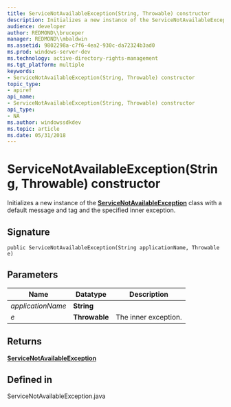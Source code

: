 ```yaml
---
title: ServiceNotAvailableException(String, Throwable) constructor
description: Initializes a new instance of the ServiceNotAvailableException class with a default message and tag and the specified inner exception.
audience: developer
author: REDMOND\\bruceper
manager: REDMOND\\mbaldwin
ms.assetid: 9802298a-c7f6-4ea2-930c-da72324b3ad0
ms.prod: windows-server-dev
ms.technology: active-directory-rights-management
ms.tgt_platform: multiple
keywords:
- ServiceNotAvailableException(String, Throwable) constructor
topic_type:
- apiref
api_name:
- ServiceNotAvailableException(String, Throwable) constructor
api_type:
- NA
ms.author: windowssdkdev
ms.topic: article
ms.date: 05/31/2018
---
```


# ServiceNotAvailableException(String, Throwable) constructor

Initializes a new instance of the [**ServiceNotAvailableException**](servicenotavailableexception-class-java.md) class with a default message and tag and the specified inner exception.

## Signature

``` syntax
public ServiceNotAvailableException(String applicationName, Throwable e)
```

## Parameters



| Name                         | Datatype                 | Description                     |
|------------------------------|--------------------------|---------------------------------|
| *applicationName*<br/> | **String**<br/>    |                                 |
| *e*<br/>               | **Throwable**<br/> | The inner exception.<br/> |



 

## Returns

[**ServiceNotAvailableException**](servicenotavailableexception-class-java.md)

## Defined in

ServiceNotAvailableException.java

 

 





